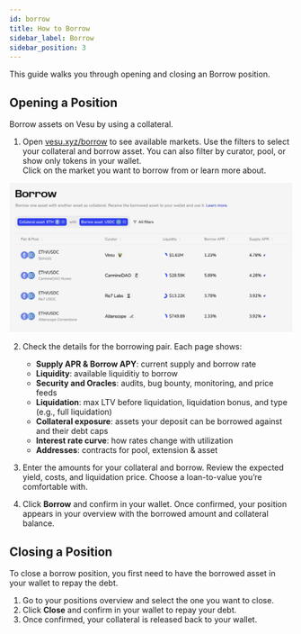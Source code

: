 ```yaml
---
id: borrow
title: How to Borrow
sidebar_label: Borrow
sidebar_position: 3
---
```


This guide walks you through opening and closing an Borrow position.

## Opening a Position
Borrow assets on Vesu by using a collateral.

1. Open [vesu.xyz/borrow](https://vesu.xyz/borrow) to    see available markets. 
   Use the filters to select your collateral and borrow asset. You can also filter by curator, pool, or show only tokens in your wallet.  
   Click on the market you want to borrow from or learn more about.

![borrow-1.png](images/borrow-1.png)

2. Check the details for the borrowing pair. Each page shows:  
   - **Supply APR & Borrow APY**: current supply and borrow rate
   - **Liquidity**: available liquiditiy to borrow
   - **Security and Oracles**: audits, bug bounty, monitoring, and price feeds  
   - **Liquidation**: max LTV before liquidation, liquidation bonus, and type (e.g., full liquidation)
   - **Collateral exposure**: assets your deposit can be borrowed against and their debt caps  
   - **Interest rate curve**: how rates change with utilization  
   - **Addresses**: contracts for pool, extension & asset

3. Enter the amounts for your collateral and borrow. 
   Review the expected yield, costs, and liquidation price. Choose a loan-to-value you’re comfortable with.

4. Click **Borrow** and confirm in your wallet. 
   Once confirmed, your position appears in your overview with the borrowed amount and collateral balance.


## Closing a Position
To close a borrow position, you first need to have the borrowed asset in your wallet to repay the debt.

1. Go to your positions overview and select the one you want to close.  
2. Click **Close** and confirm in your wallet to repay your debt.  
3. Once confirmed, your collateral is released back to your wallet.